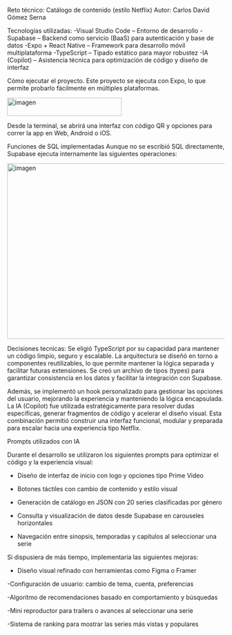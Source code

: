 Reto técnico: Catálogo de contenido (estilo Netflix)
Autor: Carlos David Gómez Serna

Tecnologías utilizadas:
 -Visual Studio Code – Entorno de desarrollo
 -Supabase – Backend como servicio (BaaS) para autenticación y base de datos
 -Expo + React Native – Framework para desarrollo móvil multiplataforma
 -TypeScript – Tipado estático para mayor robustez
 -IA (Copilot) – Asistencia técnica para optimización de código y diseño de interfaz

Cómo ejecutar el proyecto.
Este proyecto se ejecuta con Expo, lo que permite probarlo fácilmente en múltiples plataformas.
    
  <img width="265" height="42" alt="imagen" src="https://github.com/user-attachments/assets/d4af1d2e-c392-4cb9-879e-84f08f19948d" />

Desde la terminal, se abrirá una interfaz con código QR y opciones para correr la app en Web, Android o iOS.


Funciones de SQL implementadas 
Aunque no se escribió SQL directamente, Supabase ejecuta internamente las siguientes operaciones:


<img width="688" height="406" alt="imagen" src="https://github.com/user-attachments/assets/f97f729f-c432-4e3f-9eb7-7bf9078f2b1b" />



Decisiones tecnicas: 
Se eligió TypeScript por su capacidad para mantener un código limpio, seguro y escalable. La arquitectura se diseñó en torno a componentes reutilizables, lo que permite mantener la lógica separada y facilitar futuras extensiones. Se creó un archivo de tipos (types) para garantizar consistencia en los datos y facilitar la integración con Supabase.

Además, se implementó un hook personalizado para gestionar las opciones del usuario, mejorando la experiencia y manteniendo la lógica encapsulada. La IA (Copilot) fue utilizada estratégicamente para resolver dudas específicas, generar fragmentos de código y acelerar el diseño visual. Esta combinación permitió construir una interfaz funcional, modular y preparada para escalar hacia una experiencia tipo Netflix.

Prompts utilizados con IA

Durante el desarrollo se utilizaron los siguientes prompts para optimizar el código y la experiencia visual:

   - Diseño de interfaz de inicio con logo y opciones tipo Prime Video

   - Botones táctiles con cambio de contenido y estilo visual

   - Generación de catálogo en JSON con 20 series clasificadas por género

   - Consulta y visualización de datos desde Supabase en carouseles horizontales

   - Navegación entre sinopsis, temporadas y capítulos al seleccionar una serie



Si dispusiera de más tiempo, implementaría las siguientes mejoras:

   - Diseño visual refinado con herramientas como Figma o Framer

   -Configuración de usuario: cambio de tema, cuenta, preferencias

   -Algoritmo de recomendaciones basado en comportamiento y búsquedas

   -Mini reproductor para trailers o avances al seleccionar una serie

   -Sistema de ranking para mostrar las series más vistas y populares




